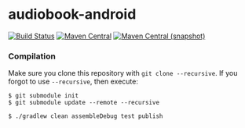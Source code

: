 audiobook-android
===

[![Build Status](https://img.shields.io/github/actions/workflow/status/ThePalaceProject/android-audiobook/android-main.yml)](https://github.com/ThePalaceProject/android-audiobook/actions?query=workflow%3A%22Android+CI+%28Authenticated%29%22)
[![Maven Central](https://img.shields.io/maven-central/v/org.thepalaceproject.audiobook/org.librarysimplified.audiobook.api.svg?style=flat-square)](http://search.maven.org/#search%7Cga%7C1%7Cg%3A%22org.thepalaceproject.audiobook%22)
[![Maven Central (snapshot)](https://img.shields.io/nexus/s/https/s01.oss.sonatype.org/org.thepalaceproject.audiobook/org.librarysimplified.audiobook.api.svg?style=flat-square)](https://s01.oss.sonatype.org/content/repositories/snapshots/org.thepalaceproject.audiobook/)

### Compilation

Make sure you clone this repository with `git clone --recursive`. 
If you forgot to use `--recursive`, then execute:

```
$ git submodule init
$ git submodule update --remote --recursive
```

```
$ ./gradlew clean assembleDebug test publish
```
